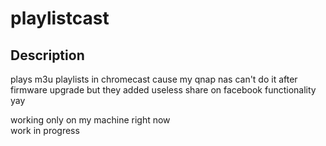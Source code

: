 playlistcast
====
  
## Description

plays m3u playlists in chromecast cause my qnap nas can't do it after firmware upgrade but they added 
useless share on facebook functionality yay  

working only on my machine right now     
work in progress      
